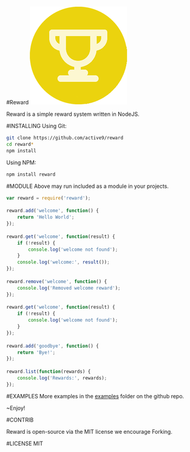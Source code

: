 #Reward
![Reward System](https://raw.githubusercontent.com/active9/reward/master/reward.png)

Reward is a simple reward system written in NodeJS.

#INSTALLING
Using Git:
```bash
git clone https://github.com/active9/reward
cd reward*
npm install
```

Using NPM:
```bash
npm install reward
```

#MODULE
Above may run included as a module in your projects.
```js
var reward = require('reward');

reward.add('welcome', function() {
	return 'Hello World';
});

reward.get('welcome', function(result) {
	if (!result) {
		console.log('welcome not found');
	}
	console.log('welcome:', result());
});

reward.remove('welcome', function() {
	console.log('Removed welcome reward');
});

reward.get('welcome', function(result) {
	if (!result) {
		console.log('welcome not found');
	}
});

reward.add('goodbye', function() {
	return 'Bye!';
});

reward.list(function(rewards) {
	console.log('Rewards:', rewards);
});

```

#EXAMPLES
More examples in the [examples](https://github.com/active9/reward/tree/master/examples) folder on the github repo.

~Enjoy!

#CONTRIB

Reward is open-source via the MIT license we encourage Forking.

#LICENSE
MIT



